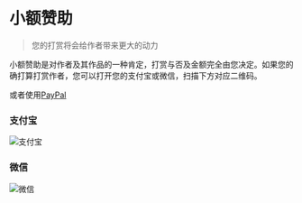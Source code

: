 # 小额赞助

> 您的打赏将会给作者带来更大的动力

小额赞助是对作者及其作品的一种肯定，打赏与否及金额完全由您决定。如果您的确打算打赏作者，您可以打开您的支付宝或微信，扫描下方对应二维码。

或者使用[PayPal](https://www.paypal.me/keyboardl)

### 支付宝

![支付宝](./img/alipay.jpg)

### 微信

![微信](./img/wechat.jpg)